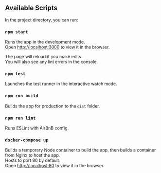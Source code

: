 ## Available Scripts

In the project directory, you can run:

### `npm start`

Runs the app in the development mode.<br />
Open [http://localhost:3000](http://localhost:3000) to view it in the browser.

The page will reload if you make edits.<br />
You will also see any lint errors in the console.

### `npm test`

Launches the test runner in the interactive watch mode.<br />

### `npm run build`

Builds the app for production to the `dist` folder.<br />

### `npm run lint`

Runs ESLint with AirBnB config.

### `docker-compose up`
Builds a temporary Node container to build the app, then builds a container from Nginx to host the app.<br />
Hosts to port 80 by default.<br />
Open [http://localhost:80](http://localhost:80) to view it in the browser.
